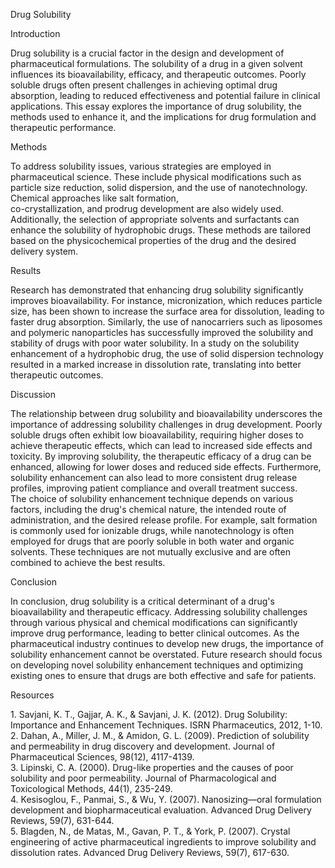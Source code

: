   
Drug Solubility

Introduction

Drug solubility is a crucial factor in the design and development of pharmaceutical formulations. The solubility of a drug in a given solvent influences its bioavailability, efficacy, and therapeutic outcomes. Poorly soluble drugs often present challenges in achieving optimal drug absorption, leading to reduced effectiveness and potential failure in clinical applications. This essay explores the importance of drug solubility, the methods used to enhance it, and the implications for drug formulation and therapeutic performance.

Methods

To address solubility issues, various strategies are employed in pharmaceutical science. These include physical modifications such as particle size reduction, solid dispersion, and the use of nanotechnology. Chemical approaches like salt formation,   
co-crystallization, and prodrug development are also widely used. Additionally, the selection of appropriate solvents and surfactants can enhance the solubility of hydrophobic drugs. These methods are tailored based on the physicochemical properties of the drug and the desired delivery system.

Results

Research has demonstrated that enhancing drug solubility significantly improves bioavailability. For instance, micronization, which reduces particle size, has been shown to increase the surface area for dissolution, leading to faster drug absorption. Similarly, the use of nanocarriers such as liposomes and polymeric nanoparticles has successfully improved the solubility and stability of drugs with poor water solubility. In a study on the solubility enhancement of a hydrophobic drug, the use of solid dispersion technology resulted in a marked increase in dissolution rate, translating into better therapeutic outcomes.

Discussion

The relationship between drug solubility and bioavailability underscores the importance of addressing solubility challenges in drug development. Poorly soluble drugs often exhibit low bioavailability, requiring higher doses to achieve therapeutic effects, which can lead to increased side effects and toxicity. By improving solubility, the therapeutic efficacy of a drug can be enhanced, allowing for lower doses and reduced side effects. Furthermore, solubility enhancement can also lead to more consistent drug release profiles, improving patient compliance and overall treatment success.  
The choice of solubility enhancement technique depends on various factors, including the drug's chemical nature, the intended route of administration, and the desired release profile. For example, salt formation is commonly used for ionizable drugs, while nanotechnology is often employed for drugs that are poorly soluble in both water and organic solvents. These techniques are not mutually exclusive and are often combined to achieve the best results.

Conclusion

In conclusion, drug solubility is a critical determinant of a drug's bioavailability and therapeutic efficacy. Addressing solubility challenges through various physical and chemical modifications can significantly improve drug performance, leading to better clinical outcomes. As the pharmaceutical industry continues to develop new drugs, the importance of solubility enhancement cannot be overstated. Future research should focus on developing novel solubility enhancement techniques and optimizing existing ones to ensure that drugs are both effective and safe for patients.

Resources

1\. Savjani, K. T., Gajjar, A. K., & Savjani, J. K. (2012). Drug Solubility: Importance and Enhancement Techniques. ISRN Pharmaceutics, 2012, 1-10.  
2\. Dahan, A., Miller, J. M., & Amidon, G. L. (2009). Prediction of solubility and permeability in drug discovery and development. Journal of Pharmaceutical Sciences, 98(12), 4117-4139.  
3\. Lipinski, C. A. (2000). Drug-like properties and the causes of poor solubility and poor permeability. Journal of Pharmacological and Toxicological Methods, 44(1), 235-249.  
4\. Kesisoglou, F., Panmai, S., & Wu, Y. (2007). Nanosizing—oral formulation development and biopharmaceutical evaluation. Advanced Drug Delivery Reviews, 59(7), 631-644.  
5\. Blagden, N., de Matas, M., Gavan, P. T., & York, P. (2007). Crystal engineering of active pharmaceutical ingredients to improve solubility and dissolution rates. Advanced Drug Delivery Reviews, 59(7), 617-630.
